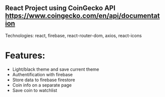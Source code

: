 ## React Project using CoinGecko API https://www.coingecko.com/en/api/documentation

Technologies: react, firebase, react-router-dom, axios, react-icons

# Features:
- Light/black theme and save current theme
- Authentification with firebase
- Store data to firebase firestore
- Coin info on a separate page
- Save coin to watchlist
